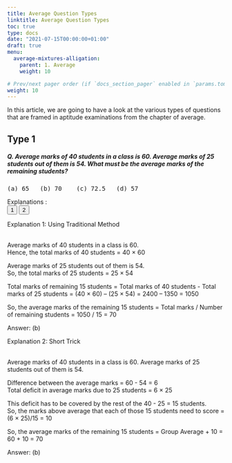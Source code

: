 ```yaml
---
title: Average Question Types
linktitle: Average Question Types
toc: true
type: docs
date: "2021-07-15T00:00:00+01:00"
draft: true
menu:
  average-mixtures-alligation:
    parent: 1. Average
    weight: 10

# Prev/next pager order (if `docs_section_pager` enabled in `params.toml`)
weight: 10
---
```


In this article, we are going to have a look at the various types of questions that are framed in aptitude examinations from the chapter of average. 

## Type 1

##### Q. Average marks of 40 students in a class is 60. Average marks of 25 students out of them is 54. What must be the average marks of the remaining students?
<pre>(a) 65   (b) 70    (c) 72.5   (d) 57</pre>

Explanations :<br>
<button class="mak-tablink tablink-group1 default-tab" onclick="openTab('1Exp-1', this, 'tablink-group1', 'tabcontent-group1')">1</button>
<button class="mak-tablink tablink-group1" onclick="openTab('1Exp-2', this, 'tablink-group1', 'tabcontent-group1')">2</button>

<div id="1Exp-1" class="Exp-1 mak-tabcontent tabcontent-group1">
Explanation 1: Using Traditional Method <br><br>

Average marks of 40 students in a class is 60. <br>
Hence, the total marks of 40 students = 40 × 60

Average marks of 25 students out of them is 54. <br>
So, the total marks of 25 students = 25 × 54

Total marks of remaining 15 students = Total marks of 40 students - Total marks of 25 students = (40 × 60) – (25 × 54) = 2400 – 1350 = 1050

So, the average marks of the remaining 15 students = Total marks / Number of remaining students = 1050 / 15 = 70

Answer: (b)
</div>

<div id="1Exp-2" class="Exp-2 mak-tabcontent tabcontent-group1">
Explanation 2: Short Trick <br><br>

Average marks of 40 students in a class is 60. Average marks of 25 students out of them is 54.

Difference between the average marks = 60 - 54 = 6 <br>
Total deficit in average marks due to 25 students = 6 × 25

This deficit has to be covered by the rest of the 40 - 25 = 15 students. <br>
So, the marks above average that each of those 15 students need to score = (6 × 25)/15 = 10

So, the average marks of the remaining 15 students = Group Average + 10 = 60 + 10 = 70

Answer: (b)
</div><br>

